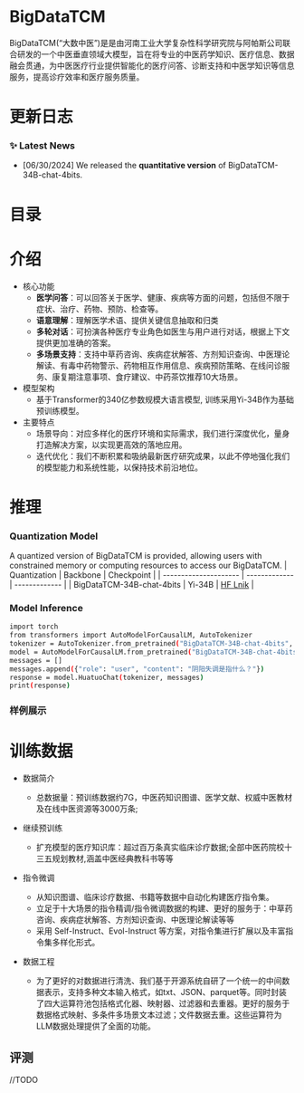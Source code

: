# BigDataTCM
BigDataTCM(“大数中医”)是是由河南工业大学复杂性科学研究院与阿帕斯公司联合研发的一个中医垂直领域大模型，旨在将专业的中医药学知识、医疗信息、数据融会贯通，为中医医疗行业提供智能化的医疗问答、诊断支持和中医学知识等信息服务，提高诊疗效率和医疗服务质量。
# 更新日志
### ✨ Latest News
- [06/30/2024] We released the **quantitative version** of BigDataTCM-34B-chat-4bits.

# 目录
# 介绍
- 核心功能
  - **医学问答**：可以回答关于医学、健康、疾病等方面的问题，包括但不限于症状、治疗、药物、预防、检查等。
  - **语意理解**：理解医学术语、提供关键信息抽取和归类
  - **多轮对话**：可扮演各种医疗专业角色如医生与用户进行对话，根据上下文提供更加准确的答案。
  - **多场景支持**：支持中草药咨询、疾病症状解答、方剂知识查询、中医理论解读、有毒中药物警示、药物相互作用信息、疾病预防策略、在线问诊服务、康复期注意事项、食疗建议、中药茶饮推荐10大场景。
- 模型架构
  - 基于Transformer的340亿参数规模大语言模型, 训练采用Yi-34B作为基础预训练模型。
- 主要特点
  - 场景导向：对应多样化的医疗环境和实际需求，我们进行深度优化，量身打造解决方案，以实现更高效的落地应用。
  - 迭代优化：我们不断积累和吸纳最新医疗研究成果，以此不停地强化我们的模型能力和系统性能，以保持技术前沿地位。
# 推理
### Quantization Model

A quantized version of BigDataTCM is provided, allowing users with constrained memory or computing resources to access our BigDataTCM.
| Quantization          | Backbone      | Checkpoint |
| --------------------- | ------------- | ------------- |
| BigDataTCM-34B-chat-4bits        | Yi-34B        |  [HF Lnik](https://huggingface.co/BigDataTCM/BigDataTCM-34B-chat-4bits) |

### Model Inference

```bash
import torch
from transformers import AutoModelForCausalLM, AutoTokenizer
tokenizer = AutoTokenizer.from_pretrained("BigDataTCM-34B-chat-4bits", use_fast=True, trust_remote_code=True)
model = AutoModelForCausalLM.from_pretrained("BigDataTCM-34B-chat-4bits", device_map="auto", torch_dtype=torch.bfloat16, trust_remote_code=True)
messages = []
messages.append({"role": "user", "content": "阴阳失调是指什么？"})
response = model.HuatuoChat(tokenizer, messages)
print(response)
```
### 样例展示
# 训练数据
- 数据简介
  - <summary>总数据量：预训练数据约7G，中医药知识图谱、医学文献、权威中医教材及在线中医资源等3000万条;</summary>

- 继续预训练
  - 扩充模型的医疗知识库：超过百万条真实临床诊疗数据;全部中医药院校十三五规划教材,涵盖中医经典教科书等等

- 指令微调
  - 从知识图谱、临床诊疗数据、书籍等数据中自动化构建医疗指令集。
  - 立足于十大场景的指令精调/指令微调数据的构建、更好的服务于：中草药咨询、疾病症状解答、方剂知识查询、中医理论解读等等
  - 采用 Self-Instruct、Evol-Instruct 等方案，对指令集进行扩展以及丰富指令集多样化形式。

- 数据工程
  - 为了更好的对数据进行清洗、我们基于开源系统自研了一个统一的中间数据表示，支持多种文本输入格式，如txt、JSON、parquet等。同时封装了四大运算符池包括格式化器、映射器、过滤器和去重器。更好的服务于数据格式映射、多条件多场景文本过滤；文件数据去重。这些运算符为LLM数据处理提供了全面的功能。

## 评测

//TODO 




